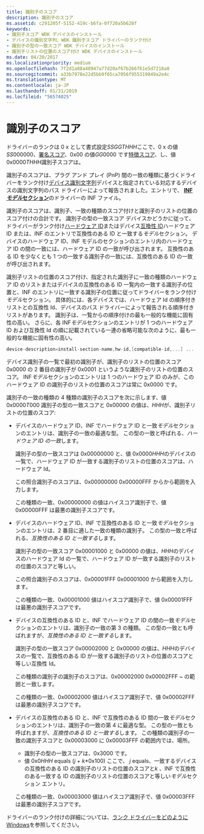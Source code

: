 ```yaml
---
title: 識別子のスコア
description: 識別子のスコア
ms.assetid: c291205f-5152-419c-b6fa-0f720a5b628f
keywords:
- 識別子スコア WDK デバイスのインストール
- デバイスの識別文字列、WDK 識別子スコア ドライバーのランク付け
- 識別子の型の一致スコア WDK デバイスのインストール
- 識別子リストの位置のスコア付け WDK デバイスのインストール
ms.date: 04/20/2017
ms.localizationpriority: medium
ms.openlocfilehash: 7f2d1a88a48947a77d20af67b266f61e5d7218a0
ms.sourcegitcommit: a33b7978e22d5bb9f65ca7056f955319049a2e4c
ms.translationtype: MT
ms.contentlocale: ja-JP
ms.lasthandoff: 01/31/2019
ms.locfileid: "56574025"
---
```

# <a name="identifier-score"></a>識別子のスコア


ドライバーのランクは 0 x として書式設定*SSGGTHHH*ここで、0 x の値*SS*000000、[署名スコア](signature-score--windows-vista-and-later-.md)、0x00 の値*GG*0000 です[特徴スコア](feature-score--windows-vista-and-later-.md)、し、値 0x0000*THHH*識別子スコアは。

識別子のスコアは、プラグ アンド プレイ (PnP) 間の一致の種類に基づくドライバーをランク付け[デバイス識別文字列](device-identification-strings.md)デバイスと指定されている対応するデバイスの識別文字列のバス ドライバーによって報告されました。エントリで、 [ **INF*モデル*セクション**](inf-models-section.md)のドライバーの INF ファイル。

識別子のスコアは、識別子、一致の種類のスコア付けと識別子のリストの位置のスコア付けの合計です。 識別子の型の一致スコア デバイスかどうかに従って、ドライバーがランク付け[ハードウェア ID](hardware-ids.md)またはデバイス[互換性 ID](compatible-ids.md)ハードウェア ID または、INF のエントリで互換性のある ID と一致する*モデル*セクション。 デバイスのハードウェア ID、INF モデルのセクションのエントリ内のハードウェア ID の間の一致には、ハードウェア ID の一致が呼び出されます。 互換性のある ID を少なくとも 1 つの一致する識別子の一致には、互換性のある ID の一致が呼び出されます。

識別子リストの位置のスコア付け、指定された識別子に一致の種類のハードウェア ID のリストまたはデバイスの互換性のある ID 一覧内の一致する識別子の位置と、INF のエントリに一致する識別子の位置に従ってドライバーをランク付け*モデル*セクション。 具体的には、各デバイスでは、ハードウェア Id の順序付きリストとの互換性 Id、デバイスのバス ドライバーによって報告される順序付きリストがあります。 識別子は、一覧からの順序付けの最も一般的な機能に固有性の高い。 さらに、各 INF*モデル*セクションのエントリが 1 つのハードウェア ID および互換性 Id の順に記載されている一連の省略可能な次のように、最も一般的な機能に固有性の高い。

```cpp
device-description=install-section-name,hw-id,[compatible-id,...] ...
```

デバイス識別子の一覧で最初の識別子が、識別子のリストの位置のスコア 0x0000 の 2 番目の識別子が 0x0001 というような識別子のリストの位置のスコア。 INF*モデル*セクションのエントリは 1 つのハードウェア ID のみが、このハードウェア ID の識別子のリストの位置のスコアは常に 0x0000 です。

識別子の一致の種類の 4 種類の識別子のスコアを次に示します、値 0x0000*T*000 識別子の型の一致スコアと 0x00000 の値は、*HHH*が、識別子リストの位置のスコア:

-   デバイスのハードウェア ID、INF でハードウェア ID と一致*モデル*セクションのエントリは、識別子の一致の最適な型。 この型の一致と呼ばれる、*ハードウェア ID の一致*します。

    識別子の型の一致スコアは 0x00000000 と、値 0x0000*HHH*のデバイスの一覧で、ハードウェア ID が一致する識別子のリストの位置のスコアは、ハードウェア Id。

    この照合識別子のスコアは、0x00000000 0x00000FFF からから範囲を入力します。

    この種類の一致、0x00000000 の値はハイスコア識別子で、値 0x00000FFF は最悪の識別子スコアです。

-   デバイスのハードウェア ID、INF で互換性のある ID と一致*モデル*セクションのエントリは、2 番目に適した一致の種類の識別子。 この型の一致と呼ばれる、*互換性のある ID と一致する*します。

    識別子の型の一致スコア 0x00001000 と 0x00000 の値は、*HHH*のデバイスのハードウェア Id の一覧で、ハードウェア ID が一致する識別子のリストの位置のスコアと等しい。

    この照合識別子のスコアは、0x00001FFF 0x00001000 から範囲を入力します。

    この種類の一致、0x00001000 値はハイスコア識別子で、値 0x00001FFF は最悪の識別子スコアです。

-   デバイスの互換性のある ID と、INF でハードウェア ID の間の一致*モデル*セクションのエントリは、識別子の一致の第 3 の種類。 この型の一致とも呼ばれますが、*互換性のある ID と一致する*します。

    識別子の型の一致スコア 0x00002000 と 0x00000 の値は、*HHH*のデバイスの一覧で、互換性のある ID が一致する識別子のリストの位置のスコアと等しい互換性 Id。

    この種類の識別子の識別子のスコアは、0x00002000 0x00002FFF ~ の範囲と一致します。

    この種類の一致、0x00002000 値はハイスコア識別子で、値 0x00002FFF は最悪の識別子スコアです。

-   デバイスの互換性のある ID と、INF で互換性のある ID 間の一致*モデル*セクションのエントリは、識別子の一致の第 4 に最適な型。 この型の一致とも呼ばれますが、*互換性のある ID と一致する*します。 この種類の識別子の一致の識別子スコアと 0x00003000 に 0x00003FFF の範囲内では、場所。

    -   識別子の型の一致スコアは、0x3000 です。
    -   値 0x0*HHH* equals (*j* + *k*\*0x100) ここで、 *j* equals、一致するデバイスの互換性のある ID の識別子のリストの位置のスコアと*k* 、INF で互換性のある一致する ID の識別子のリストの位置のスコアと等しい*モデル*セクション エントリ。

    この種類の一致、0x00003000 値はハイスコア識別子で、値 0x00003FFF は最悪の識別子スコアです。

ドライバーのランク付けの詳細については、[ランク ドライバーをどのように Windows](how-setup-ranks-drivers--windows-vista-and-later-.md)を参照してください。

 

 





